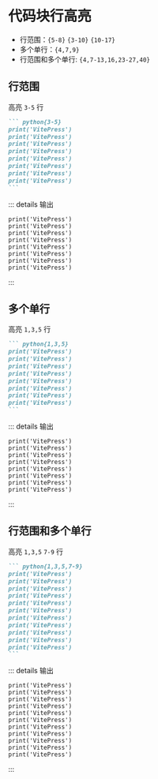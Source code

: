 # 代码块行高亮

- 行范围：`{5-8}` `{3-10}` `{10-17}`
- 多个单行：`{4,7,9}`
- 行范围和多个单行: `{4,7-13,16,23-27,40}`

## 行范围

高亮 `3-5` 行

````markdown
``` python{3-5}
print('VitePress')
print('VitePress')
print('VitePress')
print('VitePress')
print('VitePress')
print('VitePress')
print('VitePress')
print('VitePress')
```
````
::: details 输出

``` python{3-5}
print('VitePress')
print('VitePress')
print('VitePress')
print('VitePress')
print('VitePress')
print('VitePress')
print('VitePress')
print('VitePress')
```
:::


## 多个单行

高亮 `1,3,5` 行

````markdown
``` python{1,3,5}
print('VitePress')
print('VitePress')
print('VitePress')
print('VitePress')
print('VitePress')
print('VitePress')
print('VitePress')
print('VitePress')
```
````

::: details 输出

``` python{1,3,5}
print('VitePress')
print('VitePress')
print('VitePress')
print('VitePress')
print('VitePress')
print('VitePress')
print('VitePress')
print('VitePress')
```
:::


## 行范围和多个单行

高亮 `1,3,5` `7-9` 行

````markdown
``` python{1,3,5,7-9}
print('VitePress')
print('VitePress')
print('VitePress')
print('VitePress')
print('VitePress')
print('VitePress')
print('VitePress')
print('VitePress')
print('VitePress')
print('VitePress')
print('VitePress')
```
````

::: details 输出

``` python{1,3,5,7-9}
print('VitePress')
print('VitePress')
print('VitePress')
print('VitePress')
print('VitePress')
print('VitePress')
print('VitePress')
print('VitePress')
print('VitePress')
print('VitePress')
print('VitePress')
```
:::